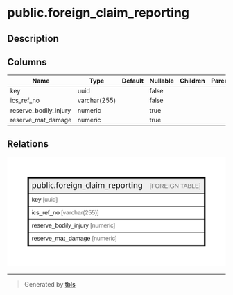 # public.foreign_claim_reporting

## Description

## Columns

| Name | Type | Default | Nullable | Children | Parents | Comment |
| ---- | ---- | ------- | -------- | -------- | ------- | ------- |
| key | uuid |  | false |  |  |  |
| ics_ref_no | varchar(255) |  | false |  |  |  |
| reserve_bodily_injury | numeric |  | true |  |  |  |
| reserve_mat_damage | numeric |  | true |  |  |  |

## Relations

![er](public.foreign_claim_reporting.svg)

---

> Generated by [tbls](https://github.com/k1LoW/tbls)
